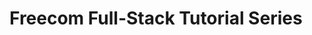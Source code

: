 # Freecom Full-Stack Tutorial Series

<!--
In this repository, you find the code for each chapter of the [Freecom](https://www.graph.cool/freecom/) tutorial series. With every new chapter, we're adding _two_ new folders to the repository that will generally be named as follows:
 
- `freecom-0X`:  Contains the **starter code** for chapter `X`
- `freecom-0X-final`: Contains the **final code** for chapter `X` and serves as a reference solution if you get lost along the way 

Note that you'll have to [add your own GraphQL endpoint](https://www.youtube.com/watch?v=ZItsQWNPw1U&feature=youtu.be&t=8m8s) in `src/index.js`.

## Previous Chapters

The chapters provide a high-level overview on the concepts being used. If you want to code along, watch our videos to get step-by-step instructions for implementing the next features.

- Building Intercom with GraphQL, Apollo & React (Overview) | [Chapter](https://www.graph.cool/docs/tutorials/freecom-overview-intercom-tutorial-e8a6ajt8ax/) | [Video](https://www.youtube.com/watch?v=VEPAoDDv6dg)
- Designing the Schema & GraphQL Server (1/6) | [Chapter](https://www.graph.cool/docs/tutorials/freecom-1-schema-graphql-server-xuakjj68lp/) | [Video](https://www.youtube.com/watch?v=4q0fFEypacA)
- Apollo Setup & GraphQL Queries/Mutations in React (2/6) | [Chapter](https://www.graph.cool/docs/tutorials/freecom-2-apollo-queries-mutations-oe8ahyo2ei) | [Video](https://www.youtube.com/watch?v=ZItsQWNPw1U)
- Realtime Updates with GraphQL Subscriptions (3/6) | [Chapter](https://www.graph.cool/docs/tutorials/freecom-3-subscriptions-die6mewitu/) | [Video](https://www.youtube.com/watch?v=mJMYyniCJe4)
- Controlling Data Access with Authentication & Permissions (4/6) | [Chapter](https://www.graph.cool/docs/tutorials/freecom-4-authentication-and-permissions-pei9aid6ei/) | [Video](https://www.youtube.com/watch?v=RHI1affZAvM)


## Getting the GraphQL Endpoint

This is what the [data model](http://graphqlbin.com/freecom.graphql) for Freecom looks like:

```graphql
type Message {
  agent: Agent @relation(name: "MessagesFromAgents")
  conversation: Conversation @relation(name: "MessagesInConversation")
  createdAt: DateTime!
  id: ID!
  text: String!
  updatedAt: DateTime!
}

type Conversation {
  agent: Agent @relation(name: "ConversationsFromAgent")
  createdAt: DateTime!
  customer: Customer @relation(name: "ConversationsFromCustomer")
  id: ID!
  messages: [Message!]! @relation(name: "MessagesInConversation")
  slackChannelIndex: Int!
  updatedAt: DateTime!
}

type Agent {
  conversations: [Conversation!]! @relation(name: "ConversationsFromAgent")
  createdAt: DateTime!
  id: ID!
  imageUrl: String!
  messages: [Message!]! @relation(name: "MessagesFromAgents")
  slackUserId: String!
  slackUserName: String!
  updatedAt: DateTime!
}

type Customer {
  conversations: [Conversation!]! @relation(name: "ConversationsFromCustomer")
  createdAt: DateTime!
  id: ID!
  name: String!
  updatedAt: DateTime!
}
```

You can generate your own GraphQL API from this schema by using the [Graphcool CLI](https://www.npmjs.com/package/graphcool):

```
# Install the Graphcool CLI
npm install -g graphcool

# Get the GraphQL Endpoint
graphcool init --schema http://graphqlbin.com/freecom.graphql --name Freecom
```

## Help & Community [![Slack Status](https://slack.graph.cool/badge.svg)](https://slack.graph.cool)

Say hello in our [Slack](http://slack.graph.cool/) or visit the [Graphcool Forum](https://www.graph.cool/forum) if you run into issues or have questions. We love talking to you!

![](http://i.imgur.com/5RHR6Ku.png)

-->
